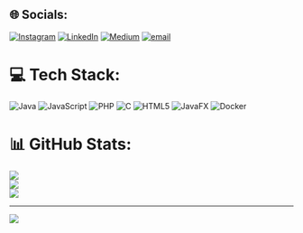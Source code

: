 
## 🌐 Socials:
[![Instagram](https://img.shields.io/badge/Instagram-%23E4405F.svg?logo=Instagram&logoColor=white)](https://instagram.com/huseyinnacar0) [![LinkedIn](https://img.shields.io/badge/LinkedIn-%230077B5.svg?logo=linkedin&logoColor=white)](https://linkedin.com/in/hüseyin-acar) [![Medium](https://img.shields.io/badge/Medium-12100E?logo=medium&logoColor=white)](https://medium.com/@hsyn20052018) [![email](https://img.shields.io/badge/Email-D14836?logo=gmail&logoColor=white)](mailto:hsyn20052018@gmail.com) 

# 💻 Tech Stack:
![Java](https://img.shields.io/badge/java-%23ED8B00.svg?style=for-the-badge&logo=openjdk&logoColor=white) ![JavaScript](https://img.shields.io/badge/javascript-%23323330.svg?style=for-the-badge&logo=javascript&logoColor=%23F7DF1E) ![PHP](https://img.shields.io/badge/php-%23777BB4.svg?style=for-the-badge&logo=php&logoColor=white) ![C](https://img.shields.io/badge/c-%2300599C.svg?style=for-the-badge&logo=c&logoColor=white) ![HTML5](https://img.shields.io/badge/html5-%23E34F26.svg?style=for-the-badge&logo=html5&logoColor=white) ![JavaFX](https://img.shields.io/badge/javafx-%23FF0000.svg?style=for-the-badge&logo=javafx&logoColor=white) ![Docker](https://img.shields.io/badge/docker-%230db7ed.svg?style=for-the-badge&logo=docker&logoColor=white)
# 📊 GitHub Stats:
![](https://github-readme-stats.vercel.app/api?username=RetcapS&theme=dracula&hide_border=false&include_all_commits=true&count_private=true)<br/>
![](https://nirzak-streak-stats.vercel.app/?user=RetcapS&theme=dracula&hide_border=false)<br/>
![](https://github-readme-stats.vercel.app/api/top-langs/?username=RetcapS&theme=dracula&hide_border=false&include_all_commits=true&count_private=true&layout=compact)

---
[![](https://visitcount.itsvg.in/api?id=RetcapS&icon=0&color=0)](https://visitcount.itsvg.in)

<!-- Proudly created with GPRM ( https://gprm.itsvg.in ) -->
